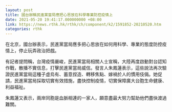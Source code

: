 ```yaml
---
layout: post
title: 國台辦稱民進黨當局應把心思放在科學專業防控疫情上
date: 2021-05-20 19:41:17.000000000 +08:00
link: https://news.rthk.hk/rthk/ch/component/k2/1591852-20210520.htm
categories: rthk
---
```


在北京，國台辦表示，民進黨當局應多把心思放在如何用科學、專業的態度防控疫情上，停止玩弄政治把戲。

有記者提問稱，台灣疫情嚴峻，民進黨當局相關人士宣稱，大陸再度啟動對台認知作戰，散播不實信息，打擊民進黨當局威信。發言人朱鳳蓮表示，這些說法再次驗證民進黨當局這種子虛烏有、蓄意捏造、轉移焦點、嫁禍於人的慣用伎倆。她促請，民進黨當局採取切實有效措施，盡快控制疫情，切實保障廣大台胞生命健康、利益福祉。

朱鳳蓮又表示，兩岸同胞是血脈相連的一家人，願意盡最大努力幫助他們盡快渡過難關。
